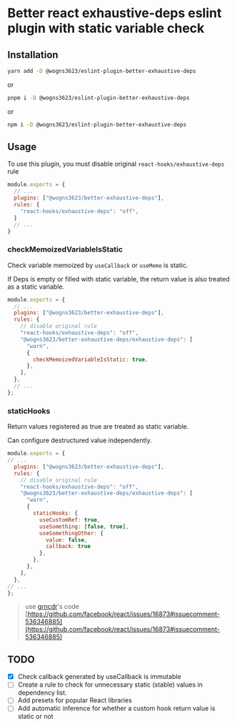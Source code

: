 # Better react exhaustive-deps eslint plugin with static variable check

## Installation

```bash
yarn add -D @wogns3623/eslint-plugin-better-exhaustive-deps
```

or

```bash
pnpm i -D @wogns3623/eslint-plugin-better-exhaustive-deps
```

or

```bash
npm i -D @wogns3623/eslint-plugin-better-exhaustive-deps
```

## Usage

To use this plugin, you must disable original `react-hooks/exhaustive-deps` rule

```javascript
module.exports = {
  // ...
  plugins: ["@wogns3623/better-exhaustive-deps"],
  rules: {
    "react-hooks/exhaustive-deps": "off",
  }
  // ...
}
```

### checkMemoizedVariableIsStatic

Check variable memoized by `useCallback` or `useMemo` is static.

If Deps is empty or filled with static variable, the return value is also treated as a static variable.

```javascript
module.exports = {
  // ...
  plugins: ["@wogns3623/better-exhaustive-deps"],
  rules: {
    // disable original rule
    "react-hooks/exhaustive-deps": "off",
    "@wogns3623/better-exhaustive-deps/exhaustive-deps": [
      "warn",
      {
        checkMemoizedVariableIsStatic: true,
      },
    ],
  },
  // ...
};

```

### staticHooks

Return values ​​registered as true are treated as static variable.

Can configure destructured value independently.

```javascript
module.exports = {
// ...
  plugins: ["@wogns3623/better-exhaustive-deps"],
  rules: {
    // disable original rule
    "react-hooks/exhaustive-deps": "off",
    "@wogns3623/better-exhaustive-deps/exhaustive-deps": [
      "warn",
      {
        staticHooks: {
          useCustomRef: true,
          useSomething: [false, true],
          useSomethingOther: {
            value: false,
            callback: true
          },
        },
      },
    ],
  },
// ...
};
```

> use [grncdr](https://github.com/grncdr)'s code
> [https://github.com/facebook/react/issues/16873#issuecomment-536346885](https://github.com/facebook/react/issues/16873#issuecomment-536346885)

## TODO

- [X] Check callback generated by useCallback is immutable
- [ ] Create a rule to check for unnecessary static (stable) values in dependency list.
- [ ] Add presets for popular React libraries
- [ ] Add automatic inference for whether a custom hook return value is static or not